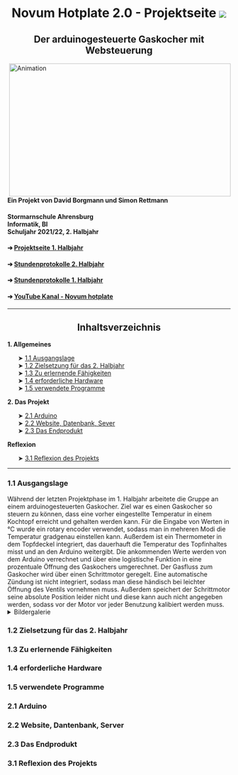<html>
<head>
<h1 align="center"> Novum Hotplate 2.0 - Projektseite <img align="center" src="https://user-images.githubusercontent.com/88385654/161974070-e4a0fdf8-0add-486b-9a34-8e11fd9d6ffb.png">
 </h1>

<h2 align="center"> Der arduinogesteuerte Gaskocher mit Websteuerung </h2>
</head>
<img align="right" alt="Animation" width="500" height="300" src="https://user-images.githubusercontent.com/88385654/144711039-e3602339-827f-42a6-b684-b21d3ee8bcf1.gif">
<h4 align="left"> Ein Projekt von David Borgmann und Simon Rettmann</h4>
<h4 align="left"> Stormarnschule Ahrensburg <br/> Informatik, Bl <br/> Schuljahr 2021/22, 2. Halbjahr </br> </h4>

<body>
<h4 align="left"> &#10132; <a href="https://github.com/simonrettmann/Projektseite"> Projektseite 1. Halbjahr</a> </h4> 
<h4 align="left"> &#10132; <a href="https://github.com/simonrettmann/Stundenprotokolle-2.-Halbjahr"> Stundenprotokolle 2. Halbjahr</a> </h4> 
<h4 align="left"> &#10132; <a href="https://github.com/simonrettmann/Stundenprotokolle"> Stundenprotokolle 1. Halbjahr</a> </h4> 
<h4 align="left"> &#10132; <a href="https://www.youtube.com/channel/UCEljeGxqUxyXQlMq9Q-U8_w"> YouTube Kanal - Novum hotplate</a> </h4>
  
</body>
<hr>
<body>
  
<h2 align="center"> Inhaltsverzeichnis </h2>
  
<b> 1. Allgemeines </b>
<br/>
<ul>
&#10148; <a href="#Rückblick"> 1.1 Ausgangslage</a> <br/>
&#10148; <a href="#Zielsetzung"> 1.2 Zielsetzung für das 2. Halbjahr</a> <br/>
&#10148; <a href="#Lernen"> 1.3 Zu erlernende Fähigkeiten</a> <br/>
&#10148; <a href="#Hardware"> 1.4 erforderliche Hardware</a> <br/>
&#10148; <a href="#Software"> 1.5 verwendete Programme</a>
</ul>
  
<b> 2. Das Projekt</b>
<br/>
<ul>
&#10148; <a href="#Arduino"> 2.1 Arduino</a> <br/>
&#10148; <a href="#Website"> 2.2 Website, Datenbank, Sever</a> <br/>
&#10148; <a href="Endprodukt"> 2.3 Das Endprodukt</a>
</ul>
  
<b>Reflexion</b>
<br/>
<ul>
&#10148; <a href="#Reflexion"> 3.1 Reflexion des Projekts</a>
</ul>
</body>
<hr>

<h3> <a id="#Rückblick"> 1.1 Ausgangslage</a></h3>

<body>
Während der letzten Projektphase im 1. Halbjahr arbeitete die Gruppe an einem arduinogesteuerten Gaskocher. Ziel war es einen Gaskocher so steuern zu können, dass eine vorher eingestellte Temperatur in einem Kochtopf erreicht und gehalten werden kann. Für die Eingabe von Werten in °C wurde ein rotary encoder verwendet, sodass man in mehreren Modi die Temperatur gradgenau einstellen kann. Außerdem ist ein Thermometer in dem Topfdeckel integriert, das dauerhauft die Temperatur des Topfinhaltes misst und an den Arduino weitergibt. Die ankommenden Werte werden von dem Arduino verrechnet und über eine logistische Funktion in eine prozentuale Öffnung des Gaskochers umgerechnet. Der Gasfluss zum Gaskocher wird über einen Schrittmotor geregelt. Eine automatische Zündung ist nicht integriert, sodass man diese händisch bei leichter Öffnung des Ventils vornehmen muss. Außerdem speichert der Schrittmotor seine absolute Position leider nicht und diese kann auch nicht angegeben werden, sodass vor der Motor vor jeder Benutzung kalibiert werden muss. 

<details>
 <summary>Bildergalerie</summary>
 <b> Bild vom Kochtopf mit integrierten Thermometer</b> <br/>
 <img width="200" alt="Kochtopf" align="left" src="https://user-images.githubusercontent.com/88385654/162032493-22a59161-c6d7-4ef2-a78b-cc23bafafbe6.jpg">

 <b> Bild vom Schrittmotor auf der Gasflasche</b> <br/>
 <img alt="Schrittmotor" align="center" width="200" src="https://user-images.githubusercontent.com/88385654/162031011-f48fb0e4-3051-428b-b170-a0e1aee11551.jpg">
 <b> Bild vom Topf auf dem Gaskocher</b> <br/>
 <img alt="Gaskocher" width="200" src="https://user-images.githubusercontent.com/88385654/162033366-8405766e-8f9f-4c3a-960a-1e25023ee066.jpg">

 </details>
</body>


<h3> <a id="#Zielsetzung"> 1.2 Zielsetzung für das 2. Halbjahr </a></h3>


<h3> <a id="#Lernen"> 1.3 Zu erlernende Fähigkeiten </a></h3>


<h3> <a id="#Hardware"> 1.4 erforderliche Hardware </a></h3>


<h3> <a id="#Software"> 1.5 verwendete Programme</a></h3>


<h3> <a id="#Arduino"> 2.1 Arduino </a></h3>


<h3> <a id="#Website"> 2.2 Website, Dantenbank, Server </a></h3>


<h3> <a id="#Endprodukt"> 2.3 Das Endprodukt </a></h3>


<h3> <a id="#Relexion"> 3.1 Reflexion des Projekts </a></h3>


